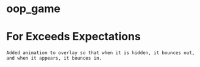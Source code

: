 # oop_game

# For Exceeds Expectations

    Added animation to overlay so that when it is hidden, it bounces out, and when it appears, it bounces in.
